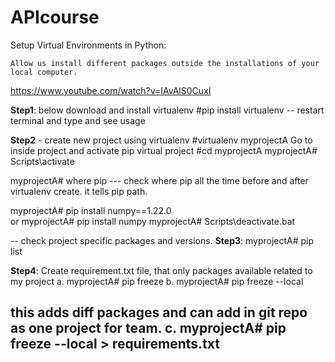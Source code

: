 # APIcourse

Setup Virtual Environments in Python:

	Allow us install different packages outside the installations of your local computer.
https://www.youtube.com/watch?v=IAvAlS0CuxI

**Step1**: below download and install virtualenv 
#pip install virtualenv
-- restart terminal and type <virtualenv> and see usage

**Step2** - create new project using virtualenv
#virtualenv myprojectA
Go to inside project and activate pip virtual project
#cd myprojectA
myprojectA# Scripts\activate

myprojectA# where pip     --- check where pip all the time before and after virtualenv create. it tells pip path.

myprojectA# pip install numpy==1.22.0     
		or 
myprojectA# pip install numpy
myprojectA# Scripts\deactivate.bat

-- check project specific packages and versions.
**Step3**: myprojectA# pip list

**Step4**: Create requirement.txt  file, that only packages available  related to my project 
a. myprojectA# pip freeze
b. myprojectA# pip freeze --local

this adds diff packages and can add in git repo as one project for team.
c. myprojectA# pip freeze --local  > requirements.txt
---------------------------------
	
